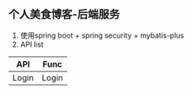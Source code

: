 ## 个人美食博客-后端服务

1. 使用spring boot + spring security + mybatis-plus
2. API list

| API   | Func  |
| ----- | ----- |
| Login | Login |

